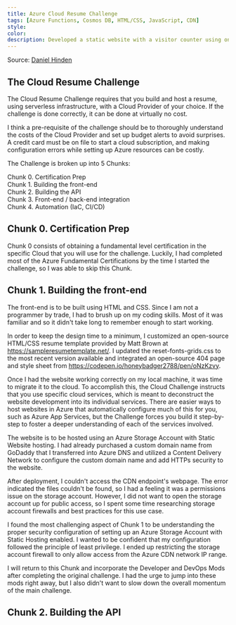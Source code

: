 ```yaml
---
title: Azure Cloud Resume Challenge
tags: [Azure Functions, Cosmos DB, HTML/CSS, JavaScript, CDN]
style: 
color: 
description: Developed a static website with a visitor counter using only serverless technologies in Azure.
---
```


Source: [Daniel Hinden](https://resume.hindentech.com)

## The Cloud Resume Challenge

The Cloud Resume Challenge requires that you build and host a resume, using serverless infrastructure, with a Cloud Provider of your choice. If the challenge is done correctly, it can be done at virtually no cost.

I think a pre-requisite of the challenge should be to thoroughly understand the costs of the Cloud Provider and set up budget alerts to avoid surprises. A credit card must be on file to start a cloud subscription, and making configuration errors while setting up Azure resources can be costly.

The Challenge is broken up into 5 Chunks:

Chunk 0. Certification Prep<br>
Chunk 1. Building the front-end<br>
Chunk 2. Building the API<br>
Chunk 3. Front-end / back-end integration<br>
Chunk 4. Automation (IaC, CI/CD)

## Chunk 0. Certification Prep

Chunk 0 consists of obtaining a fundamental level certification in the specific Cloud that you will use for the challenge. Luckily, I had completed most of the Azure Fundamental Certifications by the time I started the challenge, so I was able to skip this Chunk.

## Chunk 1. Building the front-end

The front-end is to be built using HTML and CSS. Since I am not a programmer by trade, I had to brush up on my coding skills. Most of it was familiar and so it didn't take long to remember enough to start working.

In order to keep the design time to a minimum, I customized an open-source HTML/CSS resume template provided by Matt Brown at https://sampleresumetemplate.net/. I updated the reset-fonts-grids.css to the most recent version available and integrated an open-source 404 page and style sheet from https://codepen.io/honeybadger2788/pen/oNzKzvy.

Once I had the website working correctly on my local machine, it was time to migrate it to the cloud. To accomplish this, the Cloud Challenge instructs that you use specific cloud services, which is meant to deconstruct the website development into its individual services. There are easier ways to host websites in Azure that automatically configure much of this for you, such as Azure App Services, but the Challenge forces you build it step-by-step to foster a deeper understanding of each of the services involved.

The website is to be hosted using an Azure Storage Account with Static Website hosting. I had already purchased a custom domain name from GoDaddy that I transferred into Azure DNS and utilized a Content Delivery Network to configure the custom domain name and add HTTPs security to the website.

After deployment, I couldn't access the CDN endpoint's webpage. The error indicated the files couldn't be found, so I had a feeling it was a permissions issue on the storage account. However, I did not want to open the storage account up for public access, so I spent some time researching storage account firewalls and best practices for this use case.

I found the most challenging aspect of Chunk 1 to be understanding the proper security configuration of setting up an Azure Storage Account with Static Hosting enabled. I wanted to be confident that my configuration followed the principle of least privilege. I ended up restricting the storage account firewall to only allow access from the Azure CDN network IP range.

I will return to this Chunk and incorporate the Developer and DevOps Mods after completing the original challenge. I had the urge to jump into these mods right away, but I also didn't want to slow down the overall momentum of the main challenge.

## Chunk 2. Building the API